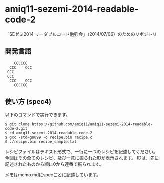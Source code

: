 amiq11-sezemi-2014-readable-code-2
==================================

「SEゼミ2014 リーダブルコード勉強会」（2014/07/06）のためのリポジトリ

開発言語
--------
```
    CCCCCC
  CCC    CCC
 CCC
 CCC      
  CCC    CCC
    CCCCCC
```

使い方 (spec4) 
------
以下のコマンドで実行できます。
```
$ git clone https://github.com/amiq11/amiq11-sezemi-2014-readable-code-2.git
$ cd amiq11-sezemi-2014-readable-code-2
$ gcc -std=gnu99 -o recipe.bin recipe.c
$ ./recipe.bin recipe_sample.txt
```

レシピファイルはテキスト形式で、一行に一つのレシピを記述してください。  
今回はその全てのレシピ、及び一意に振られたIDが表示されます。
IDは、先に記述されたものから順に0から連番で振られます。

メモはmemo.mdにspecごとに記述しています。
